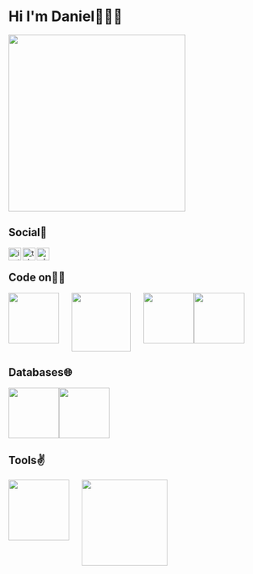 # Hi I'm Daniel👋👨‍💻
<img width="350" src="https://i.pinimg.com/originals/54/5d/c7/545dc70147b6b8a300d33ef5cc51ca5a.jpg" alt="">

## Social💬
<a href="https://instagram.com/sattarzanov_">
    <img align="left" alt="instagram" width="25px" src="https://upload.wikimedia.org/wikipedia/commons/thumb/a/a5/Instagram_icon.png/2048px-Instagram_icon.png">
</a>
<a href="https://t.me/sattarzanov">
    <img align="left" alt="telegram" width="25px" src="https://www.freepnglogos.com/uploads/telegram-logo-4.png">
</a>
<a href="https://wa.me/+996222121217">
    <img align="left" alt="whatsapp" width="25px" src="https://upload.wikimedia.org/wikipedia/commons/thumb/1/19/WhatsApp_logo-color-vertical.svg/768px-WhatsApp_logo-color-vertical.svg.png">
</a>

<br>

## Code on👨‍💻
<div style="display: flex;">
    <img width="100" src="https://encrypted-tbn0.gstatic.com/images?q=tbn:ANd9GcQAD2APNZeHXaSogF8b_YZyz5IAyXZR9rsWvRyB2rb5LBb1hOCz8qwmo-_a3NlcWjg34ko&usqp=CAU" alt="">
    <img width="116.5" style="margin-left: 25px;" src="https://html5hive.org/wp-content/uploads/2014/03/css-beginners-tutorial.jpg.webp" alt="">
    <img width="100" height="100" style="margin-left: 25px;" src="https://upload.wikimedia.org/wikipedia/commons/thumb/9/99/Unofficial_JavaScript_logo_2.svg/1024px-Unofficial_JavaScript_logo_2.svg.png" alt="">
    <img width="100" src="https://camo.githubusercontent.com/450108e079e68a64343321bdfd3ea6d114f57cd601e677d7ffd2fffb07d04324/68747470733a2f2f636f6d6d6f6e732e626d7374752e77696b692f696d616765732f622f62382f426f6f7473747261702e706e67" alt="">
</div>

## Databases🌐
<div style="display: flex;">
    <img width="100" src="https://logospng.org/wp-content/uploads/node-js.png" alt="">
    <img width="100" src="https://lh3.googleusercontent.com/-XvJzhz3pfH0/XjYG_xWkESI/AAAAAAAAJ9c/AYlgAtRknEU2W5fMcFhQoL6rmO8EBtIDQCK8BGAsYHg/s0/2020-02-01.png" alt="">
</div>

## Tools✌
<div style="display: flex;">
    <img width="120" src="https://camo.githubusercontent.com/7b52c4eac78b0cd81aea83c013355983d87d8cfc7baa7a21543195a28f904bdd/68747470733a2f2f702e6b696e64706e672e636f6d2f706963632f732f3132382d313238303138375f6769746875622d6c6f676f2d706e672d6769746875622d7472616e73706172656e742d706e672e706e67" alt="">
    <img width="170" style="margin-left: 25px;"src="https://camo.githubusercontent.com/4ceb7b3591c51a5dda2123470c84f562e947c32d46c9f32759d906b20a819a11/68747470733a2f2f75706c6f61642e77696b696d656469612e6f72672f77696b6970656469612f636f6d6d6f6e732f7468756d622f652f65302f4769742d6c6f676f2e7376672f3132383070782d4769742d6c6f676f2e7376672e706e67" alt="">
</div>
